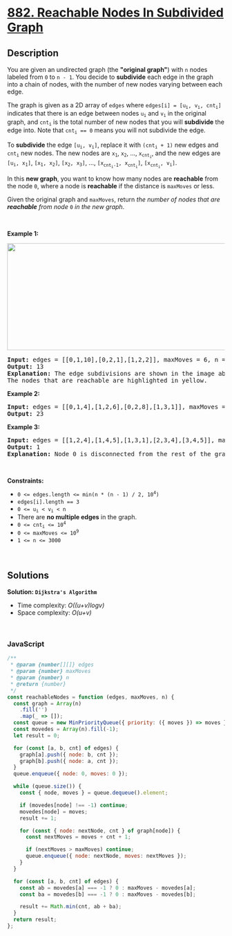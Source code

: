 # [882. Reachable Nodes In Subdivided Graph](https://leetcode.com/problems/reachable-nodes-in-subdivided-graph)

## Description

<div class="elfjS" data-track-load="description_content"><p>You are given an undirected graph (the <strong>"original graph"</strong>) with <code>n</code> nodes labeled from <code>0</code> to <code>n - 1</code>. You decide to <strong>subdivide</strong> each edge in the graph into a chain of nodes, with the number of new nodes varying between each edge.</p>

<p>The graph is given as a 2D array of <code>edges</code> where <code>edges[i] = [u<sub>i</sub>, v<sub>i</sub>, cnt<sub>i</sub>]</code> indicates that there is an edge between nodes <code>u<sub>i</sub></code> and <code>v<sub>i</sub></code> in the original graph, and <code>cnt<sub>i</sub></code> is the total number of new nodes that you will <strong>subdivide</strong> the edge into. Note that <code>cnt<sub>i</sub> == 0</code> means you will not subdivide the edge.</p>

<p>To <strong>subdivide</strong> the edge <code>[u<sub>i</sub>, v<sub>i</sub>]</code>, replace it with <code>(cnt<sub>i</sub> + 1)</code> new edges and <code>cnt<sub>i</sub></code> new nodes. The new nodes are <code>x<sub>1</sub></code>, <code>x<sub>2</sub></code>, ..., <code>x<sub>cnt<sub>i</sub></sub></code>, and the new edges are <code>[u<sub>i</sub>, x<sub>1</sub>]</code>, <code>[x<sub>1</sub>, x<sub>2</sub>]</code>, <code>[x<sub>2</sub>, x<sub>3</sub>]</code>, ..., <code>[x<sub>cnt<sub>i</sub>-1</sub>, x<sub>cnt<sub>i</sub></sub>]</code>, <code>[x<sub>cnt<sub>i</sub></sub>, v<sub>i</sub>]</code>.</p>

<p>In this <strong>new graph</strong>, you want to know how many nodes are <strong>reachable</strong> from the node <code>0</code>, where a node is <strong>reachable</strong> if the distance is <code>maxMoves</code> or less.</p>

<p>Given the original graph and <code>maxMoves</code>, return <em>the number of nodes that are <strong>reachable</strong> from node </em><code>0</code><em> in the new graph</em>.</p>

<p>&nbsp;</p>
<p><strong class="example">Example 1:</strong></p>
<img alt="" src="https://s3-lc-upload.s3.amazonaws.com/uploads/2018/08/01/origfinal.png" style="width: 600px; height: 247px;">
<pre><strong>Input:</strong> edges = [[0,1,10],[0,2,1],[1,2,2]], maxMoves = 6, n = 3
<strong>Output:</strong> 13
<strong>Explanation:</strong> The edge subdivisions are shown in the image above.
The nodes that are reachable are highlighted in yellow.
</pre>

<p><strong class="example">Example 2:</strong></p>

<pre><strong>Input:</strong> edges = [[0,1,4],[1,2,6],[0,2,8],[1,3,1]], maxMoves = 10, n = 4
<strong>Output:</strong> 23
</pre>

<p><strong class="example">Example 3:</strong></p>

<pre><strong>Input:</strong> edges = [[1,2,4],[1,4,5],[1,3,1],[2,3,4],[3,4,5]], maxMoves = 17, n = 5
<strong>Output:</strong> 1
<strong>Explanation:</strong> Node 0 is disconnected from the rest of the graph, so only node 0 is reachable.
</pre>

<p>&nbsp;</p>
<p><strong>Constraints:</strong></p>

<ul>
	<li><code>0 &lt;= edges.length &lt;= min(n * (n - 1) / 2, 10<sup>4</sup>)</code></li>
	<li><code>edges[i].length == 3</code></li>
	<li><code>0 &lt;= u<sub>i</sub> &lt; v<sub>i</sub> &lt; n</code></li>
	<li>There are <strong>no multiple edges</strong> in the graph.</li>
	<li><code>0 &lt;= cnt<sub>i</sub> &lt;= 10<sup>4</sup></code></li>
	<li><code>0 &lt;= maxMoves &lt;= 10<sup>9</sup></code></li>
	<li><code>1 &lt;= n &lt;= 3000</code></li>
</ul>
</div>

<p>&nbsp;</p>

## Solutions

**Solution: `Dijkstra's Algorithm`**

- Time complexity: <em>O((u+v)logv)</em>
- Space complexity: <em>O(u+v)</em>

<p>&nbsp;</p>

### **JavaScript**

```js
/**
 * @param {number[][]} edges
 * @param {number} maxMoves
 * @param {number} n
 * @return {number}
 */
const reachableNodes = function (edges, maxMoves, n) {
  const graph = Array(n)
    .fill('')
    .map(_ => []);
  const queue = new MinPriorityQueue({ priority: ({ moves }) => moves });
  const movedes = Array(n).fill(-1);
  let result = 0;

  for (const [a, b, cnt] of edges) {
    graph[a].push({ node: b, cnt });
    graph[b].push({ node: a, cnt });
  }
  queue.enqueue({ node: 0, moves: 0 });

  while (queue.size()) {
    const { node, moves } = queue.dequeue().element;

    if (movedes[node] !== -1) continue;
    movedes[node] = moves;
    result += 1;

    for (const { node: nextNode, cnt } of graph[node]) {
      const nextMoves = moves + cnt + 1;

      if (nextMoves > maxMoves) continue;
      queue.enqueue({ node: nextNode, moves: nextMoves });
    }
  }

  for (const [a, b, cnt] of edges) {
    const ab = movedes[a] === -1 ? 0 : maxMoves - movedes[a];
    const ba = movedes[b] === -1 ? 0 : maxMoves - movedes[b];

    result += Math.min(cnt, ab + ba);
  }
  return result;
};
```
